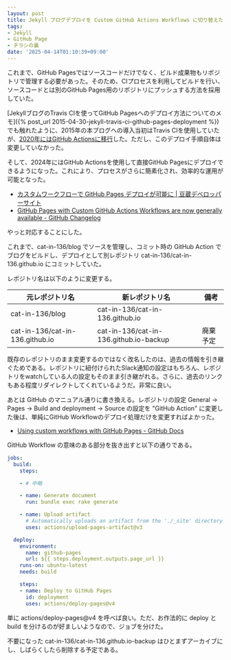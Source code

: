 ```yaml
---
layout: post
title: Jekyll ブログデプロイを Custom GitHub Actions Workflows に切り替えた
tags:
- Jekyll
- GitHub Page
- チラシの裏
date: '2025-04-14T01:10:39+09:00'
---
```

これまで、GitHub Pagesではソースコードだけでなく、ビルド成果物もリポジトリで管理する必要があった。そのため、CIプロセスを利用してビルドを行い、ソースコードとは別のGitHub Pages用のリポジトリにプッシュする方法を採用していた。

[JekyllブログのTravis CIを使ってGitHub Pagesへのデプロイ方法についてのメモ]({% post_url 2015-04-30-jekyll-travis-ci-github-pages-deployment %})でも触れたように、2015年の本ブログへの導入当初はTravis CIを使用していたが、[2020年にはGitHub Actionsに移行](https://github.com/cat-in-136/cat-in-136.github.io/pull/9)した。ただし、このデプロイ手順自体は変更していなかった。

そして、2024年にはGitHub Actionsを使用して直接GitHub Pagesにデプロイできるようになった。これにより、プロセスがさらに簡素化され、効率的な運用が可能となった。

- [カスタムワークフローで GitHub Pages デプロイが可能に \| 豆蔵デベロッパーサイト](https://developer.mamezou-tech.com/blogs/2022/09/08/github-pages-new-deploy-method/)
- [GitHub Pages with Custom GitHub Actions Workflows are now generally available \- GitHub Changelog](https://github.blog/changelog/2024-03-25-github-pages-with-custom-github-actions-workflows-are-now-generally-available/)

やっと対応することにした。

これまで、cat-in-136/blog でソースを管理し、コミット時の GitHub Action でブログをビルドし、デプロイとして別レポジトリ cat-in-136/cat-in-136.github.io にコミットしていた。

レポジトリ名は以下のように変更する。

|元レポジトリ名                 |新レポジトリ名                        |備考    |
|-------------------------------|--------------------------------------|--------|
|cat-in-136/blog                |cat-in-136/cat-in-136.github.io       |        |
|cat-in-136/cat-in-136.github.io|cat-in-136/cat-in-136.github.io-backup|廃棄予定|

既存のレポジトリのまま変更するのではなく改名したのは、過去の情報を引き継ぐためである。レポジトリに紐付けられたSlack通知の設定はもちろん、レポジトリをwatchしている人の設定もそのまま引き継がれる。さらに、過去のリンクもある程度リダイレクトしてくれているようだ。非常に良い。

あとは GitHub のマニュアル通りに書き換える。レポジトリの設定 General -> Pages -> Build and deployment -> Source の設定を "GitHub Action" に変更した後は、単純にGitHub Workflowのデプロイ処理だけを変更すればよかった。

- [Using custom workflows with GitHub Pages \- GitHub Docs](https://docs.github.com/en/pages/getting-started-with-github-pages/using-custom-workflows-with-github-pages)

GitHub Workflow の意味のある部分を抜き出すと以下の通りである。

```yaml
jobs:
  build:
    steps:

    - # 中略

    - name: Generate document
      run: bundle exec rake generate

    - name: Upload artifact
      # Automatically uploads an artifact from the './_site' directory by default
      uses: actions/upload-pages-artifact@v3

  deploy:
    environment:
      name: github-pages
      url: ${{ steps.deployment.outputs.page_url }}
    runs-on: ubuntu-latest
    needs: build

    steps:
    - name: Deploy to GitHub Pages
      id: deployment
      uses: actions/deploy-pages@v4
```

単に actions/deploy-pages@v4 を呼べば良い。ただ、お作法的に deploy と build を分けるのが好ましいようなので、ジョブを分けた。

不要になった cat-in-136/cat-in-136.github.io-backup はひとまずアーカイブにし、しばらくしたら削除する予定である。
